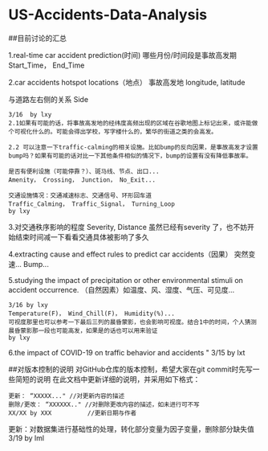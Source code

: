 # US-Accidents-Data-Analysis
##目前讨论的汇总


1.real-time car accident prediction(时间)
哪些月份/时间段是事故高发期
Start_Time， End_Time

2.car accidents hotspot locations（地点）
事故高发地
longitude, latitude

与道路左右侧的关系
Side


    3/16  by lxy
    2.1如果有可能的话，将事故高发地的经纬度高频出现的区域在谷歌地图上标记出来，或许能做个可视化什么的。可能会得出学校，写字楼什么的，繁华的街道之类的会高发。

    2.2 可以注意一下traffic-calming的相关设施。比如bump的反向因果，是事故高发才设置bump吗？如果有可能的话对比一下其他条件相似的情况下，bump的设置有没有降低事故率。

    是否有便利设施（可能停靠？）、斑马线、节点、出口...
    Amenity， Crossing， Junction， No_Exit...

    交通设施情况：交通减速标志、交通信号、环形回车道
    Traffic_Calming， Traffic_Signal， Turning_Loop
    by lxy

3.对交通秩序影响的程度
Severity, Distance
虽然已经有severity 了，也不妨开始结束时间减一下看看交通具体被影响了多久

4.extracting cause and effect rules to predict car accidents（因果）
突然变速...
Bump...

5.studying the impact of precipitation or other environmental stimuli on accident occurrence.
（自然因素）如温度、风、湿度、气压、可见度...

    3/16 by lxy
    Temperature(F)， Wind_Chill(F)， Humidity(%)...
    可视度那里也可以参考一下最后三列的晨昏蒙影，也会影响可视度。结合1中的时间，个人猜测晨昏蒙影那一段也可能高发，如果是的话也可以用来验证
    by lxy

6.the impact of COVID-19 on traffic behavior and accidents
"
3/15 by lxt

##对版本控制的说明
对GitHub仓库的版本控制，希望大家在git commit时先写一些简短的说明
在此文档中更新详细的说明，并采用如下格式：

    更新： “XXXXX..." //对更新内容的描述
    删除/更改： “XXXXXX.." //对删除更改内容的描述，如未进行可不写
    XX/XX by XXX          //更新日期与作者

更新：对数据集进行基础性的处理，转化部分变量为因子变量，删除部分缺失值
3/19 by lml

